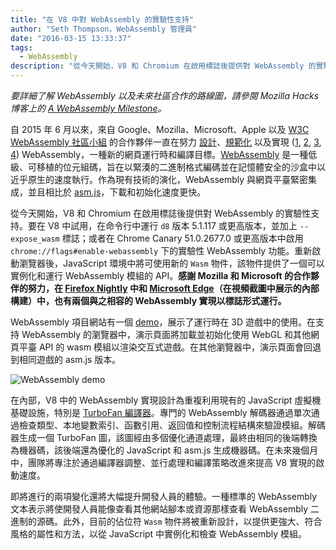 ```yaml
---
title: "在 V8 中對 WebAssembly 的實驗性支持"
author: "Seth Thompson，WebAssembly 管理員"
date: "2016-03-15 13:33:37"
tags: 
  - WebAssembly
description: "從今天開始，V8 和 Chromium 在啟用標誌後提供對 WebAssembly 的實驗性支持。"
---
```

_要詳細了解 WebAssembly 以及未來社區合作的路線圖，請參閱 Mozilla Hacks 博客上的 [A WebAssembly Milestone](https://hacks.mozilla.org/2016/03/a-webassembly-milestone/)。_

自 2015 年 6 月以來，來自 Google、Mozilla、Microsoft、Apple 以及 [W3C WebAssembly 社區小組](https://www.w3.org/community/webassembly/participants) 的合作夥伴一直在努力 [設計](https://github.com/WebAssembly/design)、[規範化](https://github.com/WebAssembly/spec) 以及實現 ([1](https://www.chromestatus.com/features/5453022515691520), [2](https://platform-status.mozilla.org/#web-assembly), [3](https://github.com/Microsoft/ChakraCore/wiki/Roadmap), [4](https://webkit.org/status/#specification-webassembly)) WebAssembly，一種新的網頁運行時和編譯目標。[WebAssembly](https://webassembly.github.io/) 是一種低級、可移植的位元組碼，旨在以緊湊的二進制格式編碼並在記憶體安全的沙盒中以近乎原生的速度執行。作為現有技術的演化，WebAssembly 與網頁平臺緊密集成，並且相比於 [asm.js](http://asmjs.org/)，下載和初始化速度更快。

<!--truncate-->
從今天開始，V8 和 Chromium 在啟用標誌後提供對 WebAssembly 的實驗性支持。要在 V8 中試用，在命令行中運行 `d8` 版本 5.1.117 或更高版本，並加上 `--expose_wasm` 標誌；或者在 Chrome Canary 51.0.2677.0 或更高版本中啟用 `chrome://flags#enable-webassembly` 下的實驗性 WebAssembly 功能。重新啟動瀏覽器後，JavaScript 環境中將可使用新的 `Wasm` 物件，該物件提供了一個可以實例化和運行 WebAssembly 模組的 API。**感謝 Mozilla 和 Microsoft 的合作夥伴的努力，在 [Firefox Nightly](https://hacks.mozilla.org/2016/03/a-webassembly-milestone) 中和 [Microsoft Edge](http://blogs.windows.com/msedgedev/2016/03/15/previewing-webassembly-experiments)（在視頻截圖中展示的內部構建）中，也有兩個與之相容的 WebAssembly 實現以標誌形式運行。**

WebAssembly 項目網站有一個 [demo](https://webassembly.github.io/demo/)，展示了運行時在 3D 遊戲中的使用。在支持 WebAssembly 的瀏覽器中，演示頁面將加載並初始化使用 WebGL 和其他網頁平臺 API 的 wasm 模組以渲染交互式遊戲。在其他瀏覽器中，演示頁面會回退到相同遊戲的 asm.js 版本。

![[WebAssembly demo](https://webassembly.github.io/demo/)](/_img/webassembly-experimental/tanks.jpg)

在內部，V8 中的 WebAssembly 實現設計為重複利用現有的 JavaScript 虛擬機基礎設施，特別是 [TurboFan 編譯器](/blog/turbofan-jit)。專門的 WebAssembly 解碼器通過單次通過檢查類型、本地變數索引、函數引用、返回值和控制流程結構來驗證模組。解碼器生成一個 TurboFan 圖，該圖經由多個優化通道處理，最終由相同的後端轉換為機器碼，該後端還為優化的 JavaScript 和 asm.js 生成機器碼。在未來幾個月中，團隊將專注於通過編譯器調整、並行處理和編譯策略改進來提高 V8 實現的啟動速度。

即將進行的兩項變化還將大幅提升開發人員的體驗。一種標準的 WebAssembly 文本表示將使開發人員能像查看其他網站腳本或資源那樣查看 WebAssembly 二進制的源碼。此外，目前的佔位符 `Wasm` 物件將被重新設計，以提供更強大、符合風格的屬性和方法，以從 JavaScript 中實例化和檢查 WebAssembly 模組。
